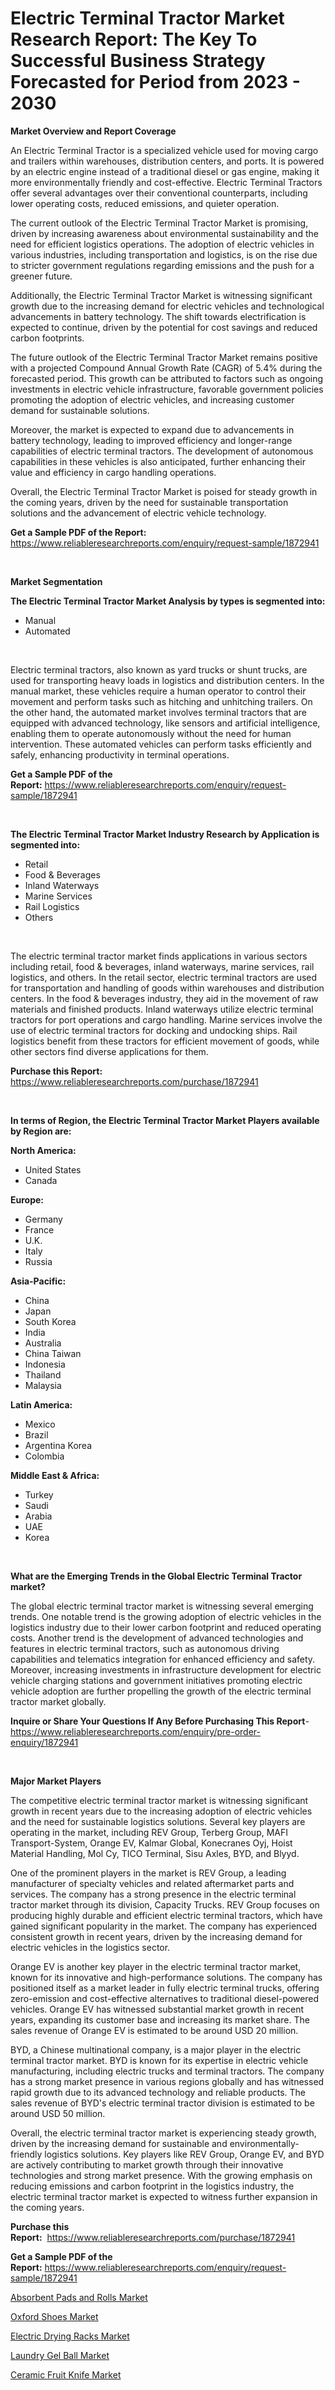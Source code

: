<p><h1>Electric Terminal Tractor Market Research Report: The Key To Successful Business Strategy Forecasted for Period from 2023 - 2030</h1></p><p><strong>Market Overview and Report Coverage</strong></p>
<p><p>An Electric Terminal Tractor is a specialized vehicle used for moving cargo and trailers within warehouses, distribution centers, and ports. It is powered by an electric engine instead of a traditional diesel or gas engine, making it more environmentally friendly and cost-effective. Electric Terminal Tractors offer several advantages over their conventional counterparts, including lower operating costs, reduced emissions, and quieter operation.</p><p>The current outlook of the Electric Terminal Tractor Market is promising, driven by increasing awareness about environmental sustainability and the need for efficient logistics operations. The adoption of electric vehicles in various industries, including transportation and logistics, is on the rise due to stricter government regulations regarding emissions and the push for a greener future.</p><p>Additionally, the Electric Terminal Tractor Market is witnessing significant growth due to the increasing demand for electric vehicles and technological advancements in battery technology. The shift towards electrification is expected to continue, driven by the potential for cost savings and reduced carbon footprints.</p><p>The future outlook of the Electric Terminal Tractor Market remains positive with a projected Compound Annual Growth Rate (CAGR) of 5.4% during the forecasted period. This growth can be attributed to factors such as ongoing investments in electric vehicle infrastructure, favorable government policies promoting the adoption of electric vehicles, and increasing customer demand for sustainable solutions.</p><p>Moreover, the market is expected to expand due to advancements in battery technology, leading to improved efficiency and longer-range capabilities of electric terminal tractors. The development of autonomous capabilities in these vehicles is also anticipated, further enhancing their value and efficiency in cargo handling operations.</p><p>Overall, the Electric Terminal Tractor Market is poised for steady growth in the coming years, driven by the need for sustainable transportation solutions and the advancement of electric vehicle technology.</p></p>
<p><strong>Get a Sample PDF of the Report:</strong> <a href="https://www.reliableresearchreports.com/enquiry/request-sample/1872941">https://www.reliableresearchreports.com/enquiry/request-sample/1872941</a></p>
<p>&nbsp;</p>
<p><strong>Market Segmentation</strong></p>
<p><strong>The Electric Terminal Tractor Market Analysis by types is segmented into:</strong></p>
<p><ul><li>Manual</li><li>Automated</li></ul></p>
<p>&nbsp;</p>
<p><p>Electric terminal tractors, also known as yard trucks or shunt trucks, are used for transporting heavy loads in logistics and distribution centers. In the manual market, these vehicles require a human operator to control their movement and perform tasks such as hitching and unhitching trailers. On the other hand, the automated market involves terminal tractors that are equipped with advanced technology, like sensors and artificial intelligence, enabling them to operate autonomously without the need for human intervention. These automated vehicles can perform tasks efficiently and safely, enhancing productivity in terminal operations.</p></p>
<p><strong>Get a Sample PDF of the Report:</strong>&nbsp;<a href="https://www.reliableresearchreports.com/enquiry/request-sample/1872941">https://www.reliableresearchreports.com/enquiry/request-sample/1872941</a></p>
<p>&nbsp;</p>
<p><strong>The Electric Terminal Tractor Market Industry Research by Application is segmented into:</strong></p>
<p><ul><li>Retail</li><li>Food & Beverages</li><li>Inland Waterways</li><li>Marine Services</li><li>Rail Logistics</li><li>Others</li></ul></p>
<p>&nbsp;</p>
<p><p>The electric terminal tractor market finds applications in various sectors including retail, food & beverages, inland waterways, marine services, rail logistics, and others. In the retail sector, electric terminal tractors are used for transportation and handling of goods within warehouses and distribution centers. In the food & beverages industry, they aid in the movement of raw materials and finished products. Inland waterways utilize electric terminal tractors for port operations and cargo handling. Marine services involve the use of electric terminal tractors for docking and undocking ships. Rail logistics benefit from these tractors for efficient movement of goods, while other sectors find diverse applications for them.</p></p>
<p><strong>Purchase this Report:</strong>&nbsp; <a href="https://www.reliableresearchreports.com/purchase/1872941">https://www.reliableresearchreports.com/purchase/1872941</a></p>
<p>&nbsp;</p>
<p><strong>In terms of Region, the Electric Terminal Tractor Market Players available by Region are:</strong></p>
<p>
    <p> <strong> North America: </strong>
        <ul>
            <li>United States</li>
            <li>Canada</li>
        </ul>
        </p> 
    <p> <strong> Europe: </strong>
        <ul>
            <li>Germany</li>
            <li>France</li>
            <li>U.K.</li>
            <li>Italy</li>
            <li>Russia</li>
        </ul>
        </p> 
    <p> <strong> Asia-Pacific: </strong>
        <ul>
            <li>China</li>
            <li>Japan</li>
            <li>South Korea</li>
            <li>India</li>
            <li>Australia</li>
            <li>China Taiwan</li>
            <li>Indonesia</li>
            <li>Thailand</li>
            <li>Malaysia</li>
        </ul>
        </p> 
    <p> <strong> Latin America: </strong>
        <ul>
            <li>Mexico</li>
            <li>Brazil</li>
            <li>Argentina Korea</li>
            <li>Colombia</li>
        </ul>
        </p> 
    <p> <strong> Middle East & Africa: </strong>
        <ul>
            <li>Turkey</li>
            <li>Saudi</li>
            <li>Arabia</li>
            <li>UAE</li>
            <li>Korea</li>
        </ul>
    </p>
    </p>
<p>&nbsp;</p>
<p><strong>What are the Emerging Trends in the Global Electric Terminal Tractor market?</strong></p>
<p><p>The global electric terminal tractor market is witnessing several emerging trends. One notable trend is the growing adoption of electric vehicles in the logistics industry due to their lower carbon footprint and reduced operating costs. Another trend is the development of advanced technologies and features in electric terminal tractors, such as autonomous driving capabilities and telematics integration for enhanced efficiency and safety. Moreover, increasing investments in infrastructure development for electric vehicle charging stations and government initiatives promoting electric vehicle adoption are further propelling the growth of the electric terminal tractor market globally.</p></p>
<p><strong>Inquire or Share Your Questions If Any Before Purchasing This Report</strong>- <a href="https://www.reliableresearchreports.com/enquiry/pre-order-enquiry/1872941">https://www.reliableresearchreports.com/enquiry/pre-order-enquiry/1872941</a></p>
<p>&nbsp;</p>
<p><strong>Major Market Players</strong></p>
<p><p>The competitive electric terminal tractor market is witnessing significant growth in recent years due to the increasing adoption of electric vehicles and the need for sustainable logistics solutions. Several key players are operating in the market, including REV Group, Terberg Group, MAFI Transport-System, Orange EV, Kalmar Global, Konecranes Oyj, Hoist Material Handling, Mol Cy, TICO Terminal, Sisu Axles, BYD, and Blyyd.</p><p>One of the prominent players in the market is REV Group, a leading manufacturer of specialty vehicles and related aftermarket parts and services. The company has a strong presence in the electric terminal tractor market through its division, Capacity Trucks. REV Group focuses on producing highly durable and efficient electric terminal tractors, which have gained significant popularity in the market. The company has experienced consistent growth in recent years, driven by the increasing demand for electric vehicles in the logistics sector.</p><p>Orange EV is another key player in the electric terminal tractor market, known for its innovative and high-performance solutions. The company has positioned itself as a market leader in fully electric terminal trucks, offering zero-emission and cost-effective alternatives to traditional diesel-powered vehicles. Orange EV has witnessed substantial market growth in recent years, expanding its customer base and increasing its market share. The sales revenue of Orange EV is estimated to be around USD 20 million.</p><p>BYD, a Chinese multinational company, is a major player in the electric terminal tractor market. BYD is known for its expertise in electric vehicle manufacturing, including electric trucks and terminal tractors. The company has a strong market presence in various regions globally and has witnessed rapid growth due to its advanced technology and reliable products. The sales revenue of BYD's electric terminal tractor division is estimated to be around USD 50 million.</p><p>Overall, the electric terminal tractor market is experiencing steady growth, driven by the increasing demand for sustainable and environmentally-friendly logistics solutions. Key players like REV Group, Orange EV, and BYD are actively contributing to market growth through their innovative technologies and strong market presence. With the growing emphasis on reducing emissions and carbon footprint in the logistics industry, the electric terminal tractor market is expected to witness further expansion in the coming years.</p></p>
<p><strong>Purchase this Report:</strong>&nbsp;&nbsp;<a href="https://www.reliableresearchreports.com/purchase/1872941">https://www.reliableresearchreports.com/purchase/1872941</a></p>
<p></p>
<p><strong>Get a Sample PDF of the Report:</strong>&nbsp;<a href="https://www.reliableresearchreports.com/enquiry/request-sample/1872941">https://www.reliableresearchreports.com/enquiry/request-sample/1872941</a></p>
<p><p><a href="https://medium.com/@linneahilll6456/absorbent-pads-and-rolls-market-research-report-its-history-and-forecast-2023-to-2030-d0970e75cac7">Absorbent Pads and Rolls Market</a></p><p><a href="https://medium.com/@laurenglover76/oxford-shoes-market-trends-and-market-analysis-forecasted-for-period-2023-2030-cf12ee7a0a72">Oxford Shoes Market</a></p><p><a href="https://medium.com/@jenniferwhite656/electric-drying-racks-market-furnishes-information-on-market-share-market-trends-and-market-ed4772cbc9e8">Electric Drying Racks Market</a></p><p><a href="https://medium.com/@bonniehoppe2023/laundry-gel-ball-market-report-reveals-the-latest-trends-and-growth-opportunities-of-this-market-13dac3796536">Laundry Gel Ball Market</a></p><p><a href="https://medium.com/@randysimpson755/ceramic-fruit-knife-market-furnishes-information-on-market-share-market-trends-and-market-growth-ad7e73048102">Ceramic Fruit Knife Market</a></p></p>